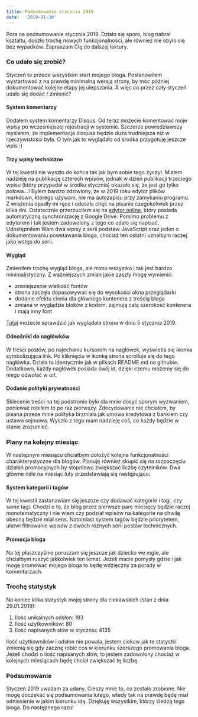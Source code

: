 ```yaml
---
title: Podsumowanie stycznia 2019
date:  '2019-01-30'
---
```


Pora na podsumowanie stycznia 2019. Działo się sporo, blog nabrał kształtu, doszło trochę nowych funkcjonalności, ale również nie obyło się bez wypadków. Zapraszam Cię do dalszej lektury.

### Co udało się zrobić?
Styczeń to przede wszystkim start mojego bloga. Postanowiłem wystartować z na prawdę minimalną wersją strony, by móc później dokumentować kolejne etapy jej ulepszania. A więc co przez cały styczeń udało się dodać / zmienić? 
#### System komentarzy
Dodałem system komentarzy Disqus. Od teraz możecie komentować moje wpisy po wcześniejszej rejestracji w systemie. Szczerze powiedziawszy myślałem, że implementacja disqusa będzie duża trudniejsza niż w rzeczywistości była. O tym jak to wyglądało od środka przygotuję jeszcze wpis :)
#### Trzy wpisy techniczne
W tej kwestii nie wyszło do końca tak jak bym sobie tego życzył. Miałem nadzieję na publikację czterech wpisów, jednak w dzień publikacji trzeciego wpisu (który przypadał w środku stycznia) okazało się, że jest go tylko połowa...! Byłem bardzo zdziwiony, że w 2019 roku edytor plików markdown, którego używam, nie ma autozapisu przy zamykaniu programu. Z wrażenia opadły mi ręce i odeszła chęć na pisanie czegokolwiek przez kilka dni. Ostatecznie przerzuciłem się na [edytor online](https://stackedit.io/), który posiada automatyczną synchronizację z Google Drive. Pomimo problemu z edytorem i tak jestem zadowolony z tego co udało się napisać. Udostępniłem Wam dwa wpisy z serii podstaw JavaScript oraz jeden o dokumentowaniu powstawania bloga, chociaż ten ostatni uznałbym raczej jako wstęp do serii.
#### Wygląd
Zmieniłem trochę wygląd bloga, ale mimo wszystko i tak jest bardzo minimalistyczny. Z ważniejszych zmian jakie zaszły mogę wymienić:
* zmniejszenie wielkość fontów
* strona zaczęła dopasowywać się do wysokości okna przeglądarki
* dodanie efektu cienia dla głównego kontenera z treścią bloga
* zmiana w wyglądzie bloków z kodem, zajmują całą szerokość kontenera i mają inny font

[Tutaj](https://web.archive.org/web/*/remigiuszwasiak.pl) możecie sprawdzić jak wyglądała strona w dniu 5 stycznia 2019.
#### Odnośniki do nagłówków
W treści postów, po najechaniu kursorem na nagłówek, wyświetla się ikonka symbolizująca link. Po kliknięciu w ikonkę strona scrolluje się do tego nagłówka. Działa to identycznie jak w plikach README.md na githubie. Dodatkowo, każdy nagłówek posiada swój id, dzięki czemu możemy się do niego odwołać w url.
#### Dodanie polityki prywatności
Sklecenie treści na tej podstronie było dla mnie dosyć sporym wyzwaniem, ponieważ robiłem to po raz pierwszy. Zdecydowanie nie chciałem, by pisana przeze mnie polityka brzmiała jak umowa kredytowa z bankiem czy ustawa sejmowa. Wyszło z tego mam nadzieję coś, co każdy będzie w stanie zrozumieć.
### Plany na kolejny miesiąc
W następnym miesiącu chciałbym dołożyć kolejne funkcjonalności charakterystyczne dla blogów. Planuję również skupić się na rozpoczęciu działań promocyjnych by stopniowo zwiększać liczbę czytelników. Dwa główne cele na miesiąc luty przedstawiają się następująco:
#### System kategorii i tagów
W tej kwestii zastanawiam się jeszcze czy dodawać kategorie i tagi, czy same tagi. Chodzi o to, że blog przez pierwsze pare miesięcy będzie raczej monotematyczny i nie wiem czy podział wpisów na kategorie na chwilę obecną będzie miał sens. Natomiast system tagów będzie priorytetem, ułatwi filtrowanie wpisów z dwóch różnych serii postów technicznych.
#### Promocja bloga
Na tej płaszczyźnie poruszam się jeszcze jak dziecko we mgle, ale chciałbym ruszyć jakkolwiek ten temat. Jeżeli macie pomysły gdzie i jak mogę promować mojego bloga to będę wdzięczny za porady w komentarzach.
### Trochę statystyk
Na koniec kilka statystyk mojej strony dla ciekawskich (stan z dnia 29.01.2019):
1. Ilość unikalnych odsłon: 183
2. Ilość użytkowników: 80
3. Ilość napisanych słów w styczniu: 4135

Ilość użytkowników i odsłon nie powala, jestem ciekaw jak te statystki zmienią się gdy zacznę robić coś w kierunku szerszego promowania bloga. Jeżeli chodzi o ilość napisanych słów, to jestem zadowolony chociaż w kolejnych miesiącach będę chciał zwiększać tę liczbę.
### Podsumowanie
Styczeń 2019 uważam za udany. Cieszy mnie to, co zostało zrobione. Nie mogę doczekać się podsumowania lutego, wtedy tak na prawdę będę miał odniesienie w jakim kierunku idę. Dziękuję wszystkim, którzy śledzą tego bloga. Do następnego razu!
